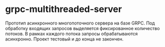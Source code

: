 # grpc-multithreaded-server
Прототип асинхронного многопоточного сервера на базе GRPC.
Под обработку входящих запросов выделяется фиксированное количество потоков. В рамках каждого потока запросы обрабатываются асинхронно.
Проект тестовый и до конца не закончен.
